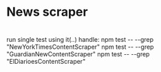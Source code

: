 # News scraper
# 




run single test using it(..) handle:
    npm test -- --grep "NewYorkTimesContentScraper"
    npm test -- --grep "GuardianNewContentScraper"
    npm test -- --grep "ElDiarioesContentScraper"